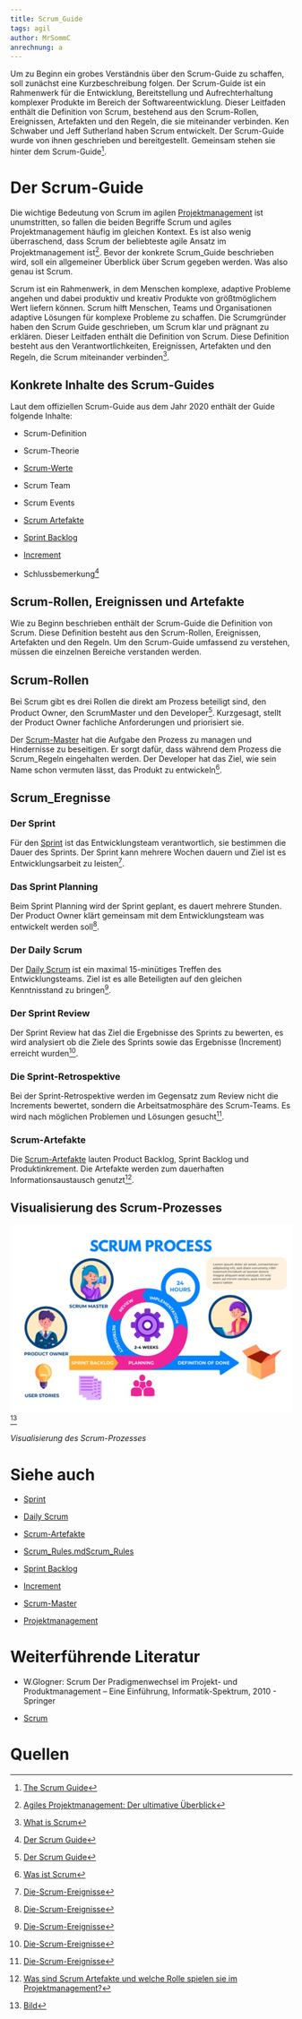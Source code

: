 ```yaml
---
title: Scrum_Guide
tags: agil
author: MrSommC
anrechnung: a
---
```


Um zu Beginn ein grobes Verständnis über den Scrum-Guide zu schaffen, soll zunächst eine Kurzbeschreibung folgen. Der Scrum-Guide ist ein Rahmenwerk für die Entwicklung, 
Bereitstellung und Aufrechterhaltung komplexer Produkte im Bereich der Softwareentwicklung.
Dieser Leitfaden enthält die Definition von Scrum, bestehend aus den Scrum-Rollen, Ereignissen, Artefakten und den Regeln, die sie miteinander verbinden. 
Ken Schwaber und Jeff Sutherland haben Scrum entwickelt. Der Scrum-Guide wurde von ihnen geschrieben und bereitgestellt. Gemeinsam stehen sie hinter dem Scrum-Guide[^1]. 


# Der Scrum-Guide

Die wichtige Bedeutung von Scrum im agilen [Projektmanagement](Projektmanagement.md) ist unumstritten, so fallen die beiden Begriffe Scrum und agiles Projektmanagement häufig im gleichen Kontext. 
Es ist also wenig überraschend, dass Scrum der beliebteste agile Ansatz im Projektmanagement ist[^2]. Bevor der konkrete Scrum_Guide beschrieben wird, soll ein allgemeiner 
Überblick über Scrum gegeben werden. Was also genau ist Scrum. 

Scrum ist ein Rahmenwerk, in dem Menschen komplexe, adaptive Probleme angehen und dabei produktiv und kreativ Produkte von größtmöglichem Wert liefern können.
Scrum hilft Menschen, Teams und Organisationen adaptive Lösungen für komplexe Probleme zu schaffen. Die Scrumgründer haben den Scrum Guide geschrieben, um Scrum klar und 
prägnant zu erklären. Dieser Leitfaden enthält die Definition von Scrum. Diese Definition besteht aus den Verantwortlichkeiten, Ereignissen, Artefakten und den Regeln, die Scrum 
miteinander verbinden[^3].



## Konkrete Inhalte des Scrum-Guides

Laut dem offiziellen Scrum-Guide aus dem Jahr 2020 enthält der Guide folgende Inhalte:

* Scrum-Definition 

*	Scrum-Theorie

*	[Scrum-Werte](Scrum_Values.md)

*	Scrum Team

*	Scrum Events 

*	[Scrum Artefakte](Scrum_Artefakte.md)

*	[Sprint Backlog](Sprint_Backlog.md)

*	[Increment](Increment.md)

*	Schlussbemerkung[^4]


## Scrum-Rollen, Ereignissen und Artefakte 

Wie zu Beginn beschrieben enthält der Scrum-Guide die Definition von Scrum. Diese Definition besteht aus den Scrum-Rollen, Ereignissen, Artefakten und den Regeln. Um den 
Scrum-Guide umfassend zu verstehen, müssen die einzelnen Bereiche verstanden werden. 


## Scrum-Rollen

Bei Scrum gibt es drei Rollen die direkt am Prozess beteiligt sind, den Product Owner, den ScrumMaster und den Developer[^4]. 
Kurzgesagt, stellt der Product Owner fachliche Anforderungen und priorisiert sie. 

Der [Scrum-Master](Scrum_Master.md) hat die Aufgabe den Prozess zu managen und Hindernisse zu beseitigen. Er sorgt dafür, dass während dem Prozess die Scrum_Regeln eingehalten werden.
Der Developer hat das Ziel, wie sein Name schon vermuten lässt, das Produkt zu entwickeln[^6]. 


## Scrum_Eregnisse
### Der Sprint 

Für den [Sprint](Sprint.md) ist das Entwicklungsteam verantwortlich, sie bestimmen die Dauer des Sprints. Der Sprint kann mehrere Wochen dauern und Ziel ist es Entwicklungsarbeit zu leisten[^7].

### Das Sprint Planning

Beim Sprint Planning wird der Sprint geplant, es dauert mehrere Stunden. Der Product Owner klärt gemeinsam mit dem Entwicklungsteam was entwickelt werden soll[^7].

### Der Daily Scrum

Der [Daily Scrum](Daily_Scrum.md) ist ein maximal 15-minütiges Treffen des Entwicklungsteams. Ziel ist es alle Beteiligten auf den gleichen Kenntnisstand zu bringen[^7].

### Der Sprint Review

Der Sprint Review hat das Ziel die Ergebnisse des Sprints zu bewerten, es wird analysiert ob die Ziele des Sprints sowie das Ergebnisse (Increment) erreicht wurden[^7].

### Die Sprint-Retrospektive

Bei der Sprint-Retrospektive werden im Gegensatz zum Review nicht die Increments bewertet, sondern die Arbeitsatmosphäre des Scrum-Teams. Es wird nach möglichen Problemen und 
Lösungen gesucht[^7].

### Scrum-Artefakte

Die [Scrum-Artefakte](Scrum_Artefakte.md) lauten Product Backlog, Sprint Backlog und Produktinkrement. Die Artefakte werden zum dauerhaften Informationsaustausch genutzt[^8].



## Visualisierung des Scrum-Prozesses

![Beispielabbildung](Scrum_Guide/ScrumProzess.png)  [^5]

*Visualisierung des Scrum-Prozesses*



# Siehe auch


* [Sprint](Sprint.md)

* [Daily Scrum](Daily_Scrum.md)

* [Scrum-Artefakte](Scrum_Artefakte.md)
 
* [Scrum_Rules.mdScrum_Rules](Scrum_Rules.md)
 
* [Sprint Backlog](Sprint_Backlog.md)
 
* [Increment](Increment.md)

* [Scrum-Master](Scrum_Master.md)

* [Projektmanagement](Projektmanagement.md) 
 

# Weiterführende Literatur

* W.Glogner: Scrum Der Pradigmenwechsel im Projekt- und Produktmanagement – Eine Einführung, Informatik-Spektrum, 2010 - Springer

* [Scrum](https://www.atlassian.com/de/agile/scrum)


# Quellen

[^1]: [The Scrum Guide](https://scrumguides.org/docs/scrumguide/v2017/2017-Scrum-Guide-US.pdf)
[^2]: [Agiles Projektmanagement: Der ultimative Überblick](https://projekte-leicht-gemacht.de/projektmanagement/agiles-projektmanagement/)
[^3]: [What is Scrum](https://www.scrum.org/resources/what-is-scrum )
[^4]: [Der Scrum Guide](https://scrumguides.org/docs/scrumguide/v2020/2020-Scrum-Guide-German.pdf)
[^5]: [Bild](https://www.bing.com/images/search?view=detailV2&ccid=QfyEah%2b1&id=B7DECA9FBBB98F3723EEFC0B8DAFA331DE30B322&thid=OIP.QfyEah-1aXpqK7RSJJJ7qAHaE7&mediaurl=https%3a%2f%2fimage.freepik.com%2fvektoren-kostenlos%2fscrum-infografik_23-2148582396.jpg&cdnurl=https%3a%2f%2fth.bing.com%2fth%2fid%2fR.41fc846a1fb5697a6a2bb45224927ba8%3frik%3dIrMw3jGjr40L%252fA%26pid%3dImgRaw%26r%3d0&exph=417&expw=626&q=scrum+guide+grafik&simid=607988806035197205&FORM=IRPRST&ck=902968CA6FB2836A04D392B51E5415C9&selectedIndex=3&qpvt=scrum+guide+grafik&ajaxhist=0&ajaxserp=0)
[^6]: [Was ist Scrum](https://scrum-master.de/Was_ist_Scrum/Scrum_auf_einer_Seite_erklaert)
[^7]: [Die-Scrum-Ereignisse](http://scrum.wollsieffer.de/die-scrum-ereignisse)
[^8]: [Was sind Scrum Artefakte und welche Rolle spielen sie im Projektmanagement?](https://www.appvizer.de/magazin/organisation-planung/projektmanagement/scrum-artefakte)




